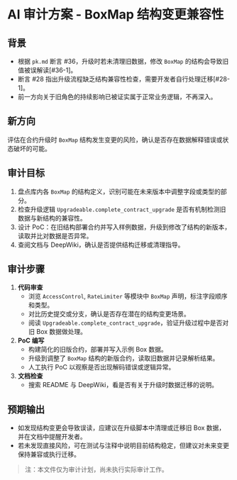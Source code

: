 # AI 审计方案 - BoxMap 结构变更兼容性

## 背景
- 根据 `pk.md` 断言 #36，升级时若未清理旧数据，修改 `BoxMap` 的结构会导致旧值被误解读[#36-1]。
- 断言 #28 指出升级流程缺乏结构兼容性检查，需要开发者自行处理迁移[#28-1]。
- 前一方向关于旧角色的持续影响已被证实属于正常业务逻辑，不再深入。

## 新方向
评估在合约升级时 `BoxMap` 结构发生变更的风险，确认是否存在数据解释错误或状态破坏的可能。

## 审计目标
1. 盘点库内各 `BoxMap` 的结构定义，识别可能在未来版本中调整字段或类型的部分。
2. 检查升级逻辑 `Upgradeable.complete_contract_upgrade` 是否有机制检测旧数据与新结构的兼容性。
3. 设计 PoC：在旧结构部署合约并写入样例数据，升级到修改了结构的新版本，读取并比对数据是否异常。
4. 查阅文档与 DeepWiki，确认是否提供结构迁移或清理指导。

## 审计步骤
1. **代码审查**
   - 浏览 `AccessControl`, `RateLimiter` 等模块中 `BoxMap` 声明，标注字段顺序和类型。
   - 对比历史提交或分支，确认是否存在潜在的结构变更场景。
   - 阅读 `Upgradeable.complete_contract_upgrade`，验证升级过程中是否对旧 Box 数据做处理。
2. **PoC 编写**
   - 构建简化的旧版合约，部署并写入示例 Box 数据。
   - 升级到调整了 `BoxMap` 结构的新版合约，读取旧数据并记录解析结果。
   - 人工执行 PoC 以观察是否出现解码错误或逻辑异常。
3. **文档检查**
   - 搜索 README 与 DeepWiki，看是否有关于升级时数据迁移的说明。

## 预期输出
- 如发现结构变更会导致误读，应建议在升级脚本中清理或迁移旧 Box 数据，并在文档中提醒开发者。
- 若未发现直接风险，可在测试与注释中说明目前结构稳定，但建议对未来变更保持兼容或执行迁移。

> 注：本文件仅为审计计划，尚未执行实际审计工作。
